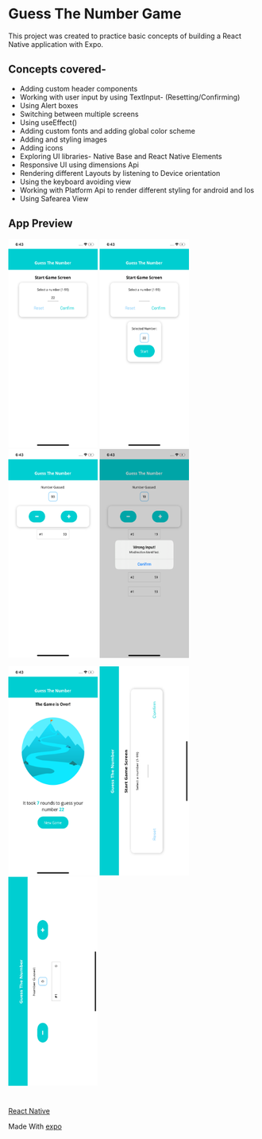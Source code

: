 # Guess The Number Game
This project was created to practice basic concepts of building a React Native application with Expo.
## Concepts covered-
* Adding custom header components
* Working with user input by using TextInput- (Resetting/Confirming)
* Using Alert boxes
* Switching between multiple screens
* Using useEffect()
* Adding custom fonts and adding global color scheme
* Adding and styling images
* Adding icons
* Exploring UI libraries- Native Base and React Native Elements
* Responsive UI using dimensions Api
* Rendering different Layouts by listening to Device orientation
* Using the keyboard avoiding view
* Working with Platform Api to render different styling for android and Ios
* Using Safearea View

## App Preview
<p>
<img width="180" height="420" src="https://github.com/karank07/guess-number-app/blob/master/preview/Screen1.png" >
<img  width="180" height="420" src="https://github.com/karank07/guess-number-app/blob/master/preview/Screen2.png">
<img  width="180" height="420" src="https://github.com/karank07/guess-number-app/blob/master/preview/Screen3.png">
<img  width="180" height="420" src="https://github.com/karank07/guess-number-app/blob/master/preview/Screen4.png">
</p>
<p>
<img  width="180" height="420" src="https://github.com/karank07/guess-number-app/blob/master/preview/Screen5.png">
<img  width="180" height="420" src="https://github.com/karank07/guess-number-app/blob/master/preview/Screen6.png">
<img  width="180" height="420" src="https://github.com/karank07/guess-number-app/blob/master/preview/Screen7.png">
</p>

#

[React Native](https://github.com/facebook/react-native)

Made With [expo](https://github.com/expo/expo)
